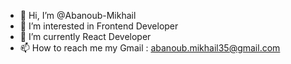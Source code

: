 - 👋 Hi, I’m @Abanoub-Mikhail
- 👀 I’m interested in Frontend Developer
- 🌱 I’m currently React Developer
- 📫 How to reach me my Gmail : abanoub.mikhail35@gmail.com

<!---
Abanoub-Mikhail/Abanoub-Mikhail is a ✨ special ✨ repository because its `README.md` (this file) appears on your GitHub profile.
You can click the Preview link to take a look at your changes.
--->
